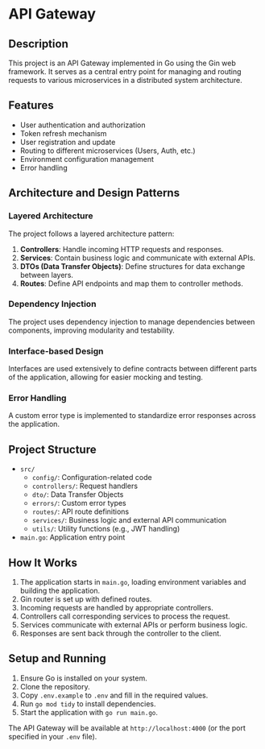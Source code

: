 # API Gateway

## Description

This project is an API Gateway implemented in Go using the Gin web framework. It serves as a central entry point for managing and routing requests to various microservices in a distributed system architecture.

## Features

- User authentication and authorization
- Token refresh mechanism
- User registration and update
- Routing to different microservices (Users, Auth, etc.)
- Environment configuration management
- Error handling

## Architecture and Design Patterns

### Layered Architecture

The project follows a layered architecture pattern:

1. **Controllers**: Handle incoming HTTP requests and responses.
2. **Services**: Contain business logic and communicate with external APIs.
3. **DTOs (Data Transfer Objects)**: Define structures for data exchange between layers.
4. **Routes**: Define API endpoints and map them to controller methods.

### Dependency Injection

The project uses dependency injection to manage dependencies between components, improving modularity and testability.

### Interface-based Design

Interfaces are used extensively to define contracts between different parts of the application, allowing for easier mocking and testing.


### Error Handling

A custom error type is implemented to standardize error responses across the application.

## Project Structure

- `src/`
  - `config/`: Configuration-related code
  - `controllers/`: Request handlers
  - `dto/`: Data Transfer Objects
  - `errors/`: Custom error types
  - `routes/`: API route definitions
  - `services/`: Business logic and external API communication
  - `utils/`: Utility functions (e.g., JWT handling)
- `main.go`: Application entry point

## How It Works

1. The application starts in `main.go`, loading environment variables and building the application.
2. Gin router is set up with defined routes.
3. Incoming requests are handled by appropriate controllers.
4. Controllers call corresponding services to process the request.
5. Services communicate with external APIs or perform business logic.
6. Responses are sent back through the controller to the client.

## Setup and Running

1. Ensure Go is installed on your system.
2. Clone the repository.
3. Copy `.env.example` to `.env` and fill in the required values.
4. Run `go mod tidy` to install dependencies.
5. Start the application with `go run main.go`.

The API Gateway will be available at `http://localhost:4000` (or the port specified in your `.env` file).

